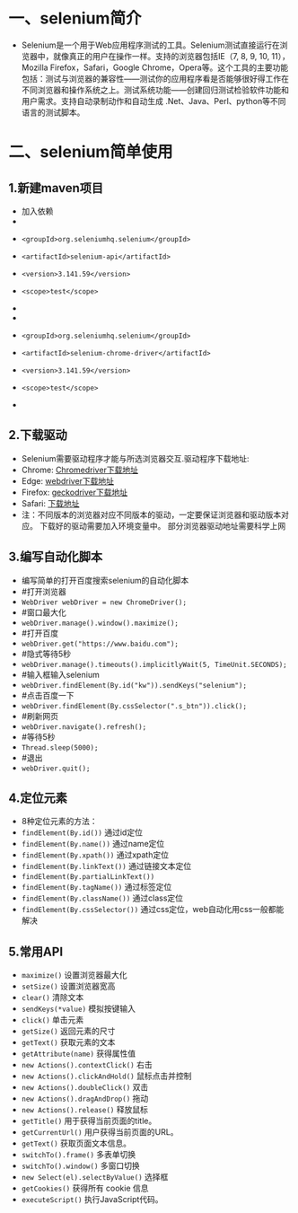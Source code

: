 # 一、selenium简介
- Selenium是一个用于Web应用程序测试的工具。Selenium测试直接运行在浏览器中，就像真正的用户在操作一样。支持的浏览器包括IE（7, 8, 9, 10, 11），Mozilla Firefox，Safari，Google Chrome，Opera等。这个工具的主要功能包括：测试与浏览器的兼容性——测试你的应用程序看是否能够很好得工作在不同浏览器和操作系统之上。测试系统功能——创建回归测试检验软件功能和用户需求。支持自动录制动作和自动生成 .Net、Java、Perl、python等不同语言的测试脚本。

# 二、selenium简单使用
## 1.新建maven项目
- 加入依赖
-  <dependency>
-     <groupId>org.seleniumhq.selenium</groupId>
-     <artifactId>selenium-api</artifactId>
-     <version>3.141.59</version>
-     <scope>test</scope>
-  </dependency>
-  <dependency>
-     <groupId>org.seleniumhq.selenium</groupId>
-     <artifactId>selenium-chrome-driver</artifactId>
-     <version>3.141.59</version>
-     <scope>test</scope>
-  </dependency>
## 2.下载驱动
- Selenium需要驱动程序才能与所选浏览器交互.驱动程序下载地址:
- Chrome:	[Chromedriver下载地址](https://sites.google.com/a/chromium.org/chromedriver/downloads)
- Edge:	[webdriver下载地址](https://developer.microsoft.com/en-us/microsoft-edge/tools/webdriver/)
- Firefox:	[geckodriver下载地址](https://github.com/mozilla/geckodriver/releases)
- Safari:	[下载地址](https://webkit.org/blog/6900/webdriver-support-in-safari-10/)
- 注：不同版本的浏览器对应不同版本的驱动，一定要保证浏览器和驱动版本对应。
      下载好的驱动需要加入环境变量中。
      部分浏览器驱动地址需要科学上网

## 3.编写自动化脚本
- 编写简单的打开百度搜索selenium的自动化脚本
-  #打开浏览器
-  `WebDriver webDriver = new ChromeDriver();`
-  #窗口最大化
-  `webDriver.manage().window().maximize();`
-  #打开百度
-  `webDriver.get("https://www.baidu.com");`
-  #隐式等待5秒
-  `webDriver.manage().timeouts().implicitlyWait(5, TimeUnit.SECONDS);`
-  #输入框输入selenium
-  `webDriver.findElement(By.id("kw")).sendKeys("selenium");`
-  #点击百度一下
-  `webDriver.findElement(By.cssSelector(".s_btn")).click();`
-  #刷新网页
-  `webDriver.navigate().refresh();`
-  #等待5秒
-  `Thread.sleep(5000);`
-  #退出
-  `webDriver.quit();`

## 4.定位元素
- 8种定位元素的方法：
- `findElement(By.id())` 通过id定位
- `findElement(By.name())` 通过name定位
- `findElement(By.xpath())`  通过xpath定位
- `findElement(By.linkText())` 通过链接文本定位
- `findElement(By.partialLinkText())`  
- `findElement(By.tagName())`  通过标签定位
- `findElement(By.className())`  通过class定位
- `findElement(By.cssSelector())`  通过css定位，web自动化用css一般都能解决

## 5.常用API
- `maximize()` 设置浏览器最大化
- `setSize()` 设置浏览器宽高
- `clear()` 清除文本
- `sendKeys(*value)` 模拟按键输入
- `click()` 单击元素
- `getSize()` 返回元素的尺寸
- `getText()` 获取元素的文本
- `getAttribute(name)` 获得属性值
- `new Actions().contextClick()` 右击
- `new Actions().clickAndHold()` 鼠标点击并控制
- `new Actions().doubleClick()` 双击
- `new Actions().dragAndDrop()` 拖动
- `new Actions().release()` 释放鼠标
- `getTitle()` 用于获得当前页面的title。
- `getCurrentUrl()` 用户获得当前页面的URL。
- `getText()` 获取页面文本信息。
- `switchTo().frame()` 多表单切换
- `switchTo().window()` 多窗口切换
- `new Select(el).selectByValue()` 选择框
- `getCookies()` 获得所有 cookie 信息
- `executeScript()` 执行JavaScript代码。
